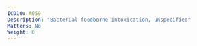 ```yaml
---
ICD10: A059
Description: "Bacterial foodborne intoxication, unspecified"
Matters: No
Weight: 0
---
```



